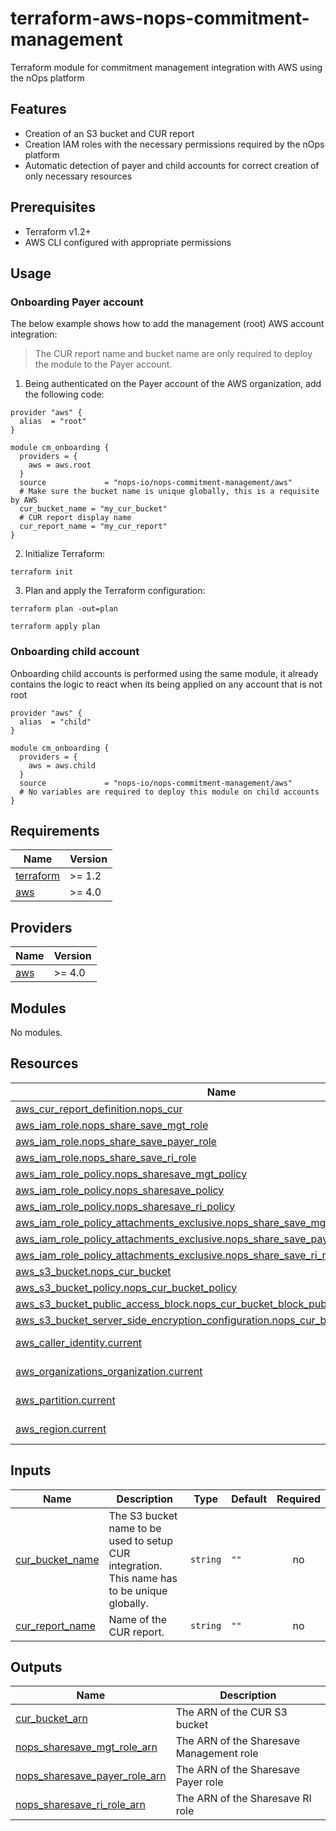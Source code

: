 # terraform-aws-nops-commitment-management
Terraform module for commitment management integration with AWS using the nOps platform

## Features
- Creation of an S3 bucket and CUR report
- Creation IAM roles with the necessary permissions required by the nOps platform
- Automatic detection of payer and child accounts for correct creation of only necessary resources

## Prerequisites

- Terraform v1.2+
- AWS CLI configured with appropriate permissions

## Usage

### Onboarding Payer account

The below example shows how to add the management (root) AWS account integration:

> The CUR report name and bucket name are only required to deploy the module to the Payer account.


1. Being authenticated on the Payer account of the AWS organization, add the following code:
```hcl
provider "aws" {
  alias  = "root"
}

module cm_onboarding {
  providers = {
    aws = aws.root
  }
  source             = "nops-io/nops-commitment-management/aws"
  # Make sure the bucket name is unique globally, this is a requisite by AWS
  cur_bucket_name = "my_cur_bucket"
  # CUR report display name
  cur_report_name = "my_cur_report"
}
```

2. Initialize Terraform:

```
terraform init
```

3. Plan and apply the Terraform configuration:

```
terraform plan -out=plan

terraform apply plan
```


### Onboarding child account

Onboarding child accounts is performed using the same module, it already contains the logic to react when its being applied on any account that is not root
```hcl
provider "aws" {
  alias  = "child"
}

module cm_onboarding {
  providers = {
    aws = aws.child
  }
  source             = "nops-io/nops-commitment-management/aws"
  # No variables are required to deploy this module on child accounts
}

```

<!-- BEGIN_TF_DOCS -->
## Requirements

| Name | Version |
|------|---------|
| <a name="requirement_terraform"></a> [terraform](#requirement\_terraform) | >= 1.2 |
| <a name="requirement_aws"></a> [aws](#requirement\_aws) | >= 4.0 |

## Providers

| Name | Version |
|------|---------|
| <a name="provider_aws"></a> [aws](#provider\_aws) | >= 4.0 |

## Modules

No modules.

## Resources

| Name | Type |
|------|------|
| [aws_cur_report_definition.nops_cur](https://registry.terraform.io/providers/hashicorp/aws/latest/docs/resources/cur_report_definition) | resource |
| [aws_iam_role.nops_share_save_mgt_role](https://registry.terraform.io/providers/hashicorp/aws/latest/docs/resources/iam_role) | resource |
| [aws_iam_role.nops_share_save_payer_role](https://registry.terraform.io/providers/hashicorp/aws/latest/docs/resources/iam_role) | resource |
| [aws_iam_role.nops_share_save_ri_role](https://registry.terraform.io/providers/hashicorp/aws/latest/docs/resources/iam_role) | resource |
| [aws_iam_role_policy.nops_sharesave_mgt_policy](https://registry.terraform.io/providers/hashicorp/aws/latest/docs/resources/iam_role_policy) | resource |
| [aws_iam_role_policy.nops_sharesave_policy](https://registry.terraform.io/providers/hashicorp/aws/latest/docs/resources/iam_role_policy) | resource |
| [aws_iam_role_policy.nops_sharesave_ri_policy](https://registry.terraform.io/providers/hashicorp/aws/latest/docs/resources/iam_role_policy) | resource |
| [aws_iam_role_policy_attachments_exclusive.nops_share_save_mgt_managed_policies](https://registry.terraform.io/providers/hashicorp/aws/latest/docs/resources/iam_role_policy_attachments_exclusive) | resource |
| [aws_iam_role_policy_attachments_exclusive.nops_share_save_payer_managed_policies](https://registry.terraform.io/providers/hashicorp/aws/latest/docs/resources/iam_role_policy_attachments_exclusive) | resource |
| [aws_iam_role_policy_attachments_exclusive.nops_share_save_ri_managed_policies](https://registry.terraform.io/providers/hashicorp/aws/latest/docs/resources/iam_role_policy_attachments_exclusive) | resource |
| [aws_s3_bucket.nops_cur_bucket](https://registry.terraform.io/providers/hashicorp/aws/latest/docs/resources/s3_bucket) | resource |
| [aws_s3_bucket_policy.nops_cur_bucket_policy](https://registry.terraform.io/providers/hashicorp/aws/latest/docs/resources/s3_bucket_policy) | resource |
| [aws_s3_bucket_public_access_block.nops_cur_bucket_block_public_access](https://registry.terraform.io/providers/hashicorp/aws/latest/docs/resources/s3_bucket_public_access_block) | resource |
| [aws_s3_bucket_server_side_encryption_configuration.nops_cur_bucket_encryption](https://registry.terraform.io/providers/hashicorp/aws/latest/docs/resources/s3_bucket_server_side_encryption_configuration) | resource |
| [aws_caller_identity.current](https://registry.terraform.io/providers/hashicorp/aws/latest/docs/data-sources/caller_identity) | data source |
| [aws_organizations_organization.current](https://registry.terraform.io/providers/hashicorp/aws/latest/docs/data-sources/organizations_organization) | data source |
| [aws_partition.current](https://registry.terraform.io/providers/hashicorp/aws/latest/docs/data-sources/partition) | data source |
| [aws_region.current](https://registry.terraform.io/providers/hashicorp/aws/latest/docs/data-sources/region) | data source |

## Inputs

| Name | Description | Type | Default | Required |
|------|-------------|------|---------|:--------:|
| <a name="input_cur_bucket_name"></a> [cur\_bucket\_name](#input\_cur\_bucket\_name) | The S3 bucket name to be used to setup CUR integration. This name has to be unique globally. | `string` | `""` | no |
| <a name="input_cur_report_name"></a> [cur\_report\_name](#input\_cur\_report\_name) | Name of the CUR report. | `string` | `""` | no |

## Outputs

| Name | Description |
|------|-------------|
| <a name="output_cur_bucket_arn"></a> [cur\_bucket\_arn](#output\_cur\_bucket\_arn) | The ARN of the CUR S3 bucket |
| <a name="output_nops_sharesave_mgt_role_arn"></a> [nops\_sharesave\_mgt\_role\_arn](#output\_nops\_sharesave\_mgt\_role\_arn) | The ARN of the Sharesave Management role |
| <a name="output_nops_sharesave_payer_role_arn"></a> [nops\_sharesave\_payer\_role\_arn](#output\_nops\_sharesave\_payer\_role\_arn) | The ARN of the Sharesave Payer role |
| <a name="output_nops_sharesave_ri_role_arn"></a> [nops\_sharesave\_ri\_role\_arn](#output\_nops\_sharesave\_ri\_role\_arn) | The ARN of the Sharesave RI role |
<!-- END_TF_DOCS -->

